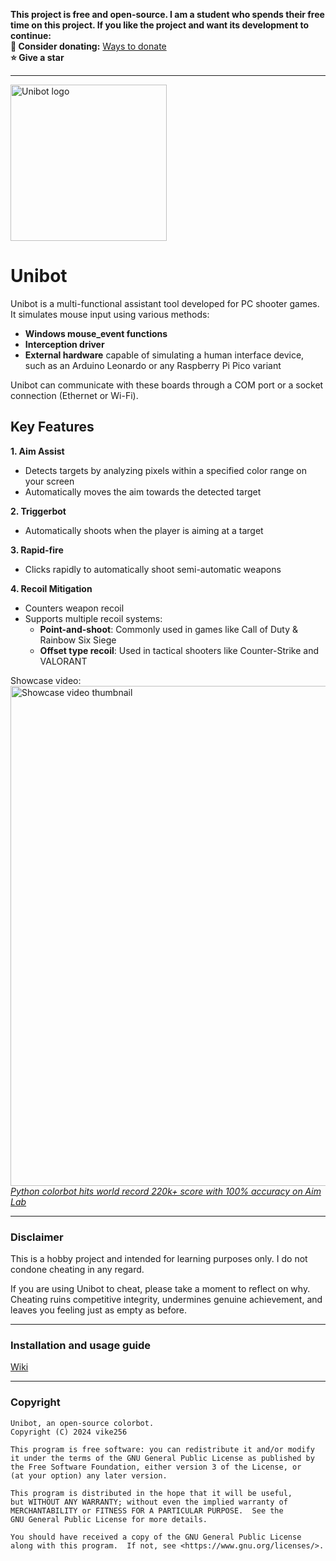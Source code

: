 **This project is free and open-source. I am a student who spends their free time on this project. If you like the project and want its development to continue:**  
**🎁 Consider donating:** [Ways to donate](https://github.com/vike256#donations)   
**⭐ Give a star**  

---


<img src=https://i.imgur.com/c55L14T.png alt="Unibot logo" width="250"> 

# Unibot

Unibot is a multi-functional assistant tool developed for PC shooter games. It simulates mouse input using various methods:  
- **Windows mouse_event functions**
- **Interception driver**
- **External hardware** capable of simulating a human interface device, such as an Arduino Leonardo or any Raspberry Pi Pico variant

Unibot can communicate with these boards through a COM port or a socket connection (Ethernet or Wi-Fi).

## Key Features  

**1. Aim Assist**
- Detects targets by analyzing pixels within a specified color range on your screen
- Automatically moves the aim towards the detected target

**2. Triggerbot**
- Automatically shoots when the player is aiming at a target

**3. Rapid-fire**
- Clicks rapidly to automatically shoot semi-automatic weapons

**4. Recoil Mitigation**
- Counters weapon recoil
- Supports multiple recoil systems:
  - **Point-and-shoot**: Commonly used in games like Call of Duty & Rainbow Six Siege
  - **Offset type recoil**: Used in tactical shooters like Counter-Strike and VALORANT
  
Showcase video:  
<a href="https://youtube.com/watch?v=8LUBfXCIu6I" target=_blank><img src="https://i.imgur.com/tNO8ZMF.png" alt="Showcase video thumbnail" width="800"></a>    
[*Python colorbot hits world record 220k+ score with 100% accuracy on Aim Lab*](https://youtube.com/watch?v=8LUBfXCIu6I)


---

### Disclaimer
  
This is a hobby project and intended for learning purposes only. I do not condone cheating in any regard. 

If you are using Unibot to cheat, please take a moment to reflect on why. Cheating ruins competitive integrity, undermines genuine achievement, and leaves you feeling just as empty as before.

---

### Installation and usage guide
[Wiki](https://github.com/vike256/Unibot/wiki/Guide)  

---

### Copyright
```
Unibot, an open-source colorbot.
Copyright (C) 2024 vike256

This program is free software: you can redistribute it and/or modify
it under the terms of the GNU General Public License as published by
the Free Software Foundation, either version 3 of the License, or
(at your option) any later version.

This program is distributed in the hope that it will be useful,
but WITHOUT ANY WARRANTY; without even the implied warranty of
MERCHANTABILITY or FITNESS FOR A PARTICULAR PURPOSE.  See the
GNU General Public License for more details.

You should have received a copy of the GNU General Public License
along with this program.  If not, see <https://www.gnu.org/licenses/>.
```
